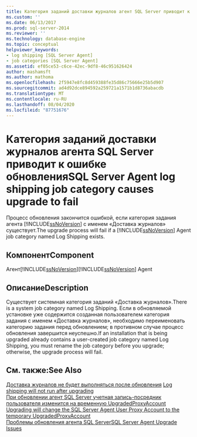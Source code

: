 ```yaml
---
title: Категория заданий доставки журналов агент SQL Server приводит к сбою обновления | Документация Майкрософт
ms.custom: ''
ms.date: 06/13/2017
ms.prod: sql-server-2014
ms.reviewer: ''
ms.technology: database-engine
ms.topic: conceptual
helpviewer_keywords:
- log shipping [SQL Server Agent]
- job categories [SQL Server Agent]
ms.assetid: ef05ce53-c6ce-42ec-9df8-46c951626424
author: mashamsft
ms.author: mathoma
ms.openlocfilehash: 2f5947e8fc8d459388fe35d86c75666e25b5d907
ms.sourcegitcommit: ad4d92dce894592a259721a1571b1d8736abacdb
ms.translationtype: MT
ms.contentlocale: ru-RU
ms.lasthandoff: 08/04/2020
ms.locfileid: "87751676"
---
```

# <a name="sql-server-agent-log-shipping-job-category-causes-upgrade-to-fail"></a><span data-ttu-id="0e852-102">Категория заданий доставки журналов агента SQL Server приводит к ошибке обновления</span><span class="sxs-lookup"><span data-stu-id="0e852-102">SQL Server Agent log shipping job category causes upgrade to fail</span></span>
  <span data-ttu-id="0e852-103">Процесс обновления закончится ошибкой, если категория задания агента [!INCLUDE[ssNoVersion](../../includes/ssnoversion-md.md)] с именем «Доставка журналов» существует.</span><span class="sxs-lookup"><span data-stu-id="0e852-103">The upgrade process will fail if a [!INCLUDE[ssNoVersion](../../includes/ssnoversion-md.md)] Agent job category named Log Shipping exists.</span></span>  
  
## <a name="component"></a><span data-ttu-id="0e852-104">Компонент</span><span class="sxs-lookup"><span data-stu-id="0e852-104">Component</span></span>  
 <span data-ttu-id="0e852-105">Агент[!INCLUDE[ssNoVersion](../../includes/ssnoversion-md.md)]</span><span class="sxs-lookup"><span data-stu-id="0e852-105">[!INCLUDE[ssNoVersion](../../includes/ssnoversion-md.md)] Agent</span></span>  
  
## <a name="description"></a><span data-ttu-id="0e852-106">Описание</span><span class="sxs-lookup"><span data-stu-id="0e852-106">Description</span></span>  
 <span data-ttu-id="0e852-107">Существует системная категория заданий «Доставка журналов».</span><span class="sxs-lookup"><span data-stu-id="0e852-107">There is a system job category named Log Shipping.</span></span> <span data-ttu-id="0e852-108">Если в обновляемой установке уже содержится созданная пользователем категория задания с именем «Доставка журналов», необходимо переименовать категорию задания перед обновлением; в противном случае процесс обновления завершится неуспешно.</span><span class="sxs-lookup"><span data-stu-id="0e852-108">If an installation that is being upgraded already contains a user-created job category named Log Shipping, you must rename the job category before you upgrade; otherwise, the upgrade process will fail.</span></span>  
  
## <a name="see-also"></a><span data-ttu-id="0e852-109">См. также:</span><span class="sxs-lookup"><span data-stu-id="0e852-109">See Also</span></span>  
 <span data-ttu-id="0e852-110">[Доставка журналов не будет выполняться после обновления](../../../2014/sql-server/install/log-shipping-will-not-run-after-upgrading.md) </span><span class="sxs-lookup"><span data-stu-id="0e852-110">[Log shipping will not run after upgrading](../../../2014/sql-server/install/log-shipping-will-not-run-after-upgrading.md) </span></span>  
 <span data-ttu-id="0e852-111">[При обновлении агент SQL Server учетная запись-посредник пользователя изменится на временную UpgradedProxyAccount](../../../2014/sql-server/install/upgrading-changes-sql-server-agent-user-proxy-account-to-temporary-account.md) </span><span class="sxs-lookup"><span data-stu-id="0e852-111">[Upgrading will change the SQL Server Agent User Proxy Account to the temporary UpgradedProxyAccount](../../../2014/sql-server/install/upgrading-changes-sql-server-agent-user-proxy-account-to-temporary-account.md) </span></span>  
 [<span data-ttu-id="0e852-112">Проблемы обновления агента SQL Server</span><span class="sxs-lookup"><span data-stu-id="0e852-112">SQL Server Agent Upgrade Issues</span></span>](../../../2014/sql-server/install/sql-server-agent-upgrade-issues.md)  
  
  
